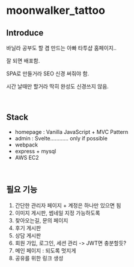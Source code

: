 # moonwalker_tattoo

## Introduce
<p>바닐라 공부도 할 겸 만드는 아빠 타투샵 홈페이지..</p>
<p>잘 되면 배포함.</p>
<p>SPA로 만들거라 SEO 신경 써줘야 함.</p>
<p>시간 날때만 할거라 딱히 완성도 신경쓰지 않음.</p>

<br/>

## Stack
- homepage : Vanilla JavaScript + MVC Pattern
- admin : Svelte............ only if possible
- webpack
- express + mysql
- AWS EC2

<br/>

## 필요 기능
1. 간단한 관리자 페이지 + 계정은 하나만 있으면 됨
2. 이미지 게시판, 썸네일 지정 가능하도록
3. 찾아오는길, 문의 페이지
4. 후기 게시판
5. 상담 게시판
6. 회원 가입, 로그인, 세션 관리 -> JWT면 충분할듯?
7. 메인 페이지 : 되도록 멋지게
8. 공유를 위한 링크 생성
